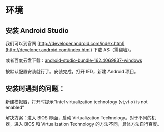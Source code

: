 # 环境

## 安装 Android Studio

我们可以到官网 [http://developer.android.com/index.html](http://developer.android.com/index.html) 下载 AS（需翻墙）。

或者百度云盘下载：[android-studio-bundle-162.4069837-windows](http://pan.baidu.com/s/1dFtjssD)

按默认配置安装就行了。安装完成，打开 IED，新建 Android 项目。

## 安装时遇到的问题：

新建模拟器，打开时提示“Intel virtualization technology (vt,vt-x) is not enabled”

解决方案：进入 BIOS 界面，启动 Virtualization Technology。对于不同的机器，进入 BIOS 和 Virtualization Technology 的方法不同，具体方法自行百度。